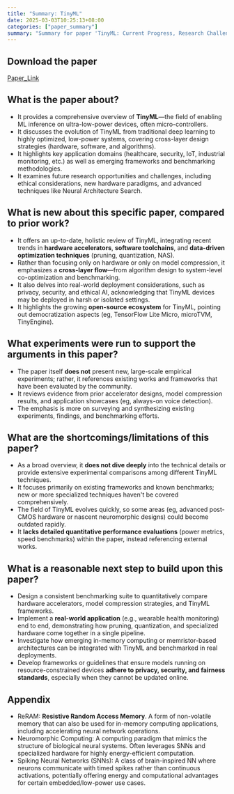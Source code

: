 ```yaml
---
title: "Summary: TinyML"
date: 2025-03-03T10:25:13+08:00
categories: ["paper_summary"]
summary: "Summary for paper 'TinyML: Current Progress, Research Challenges, and Future Roadmap'"
---
```


## Download the paper

[Paper_Link](https://ieeexplore.ieee.org/document/9586232)

## What is the paper about?

- It provides a comprehensive overview of **TinyML**—the field of enabling ML inference on ultra-low-power devices, often micro-controllers.
- It discusses the evolution of TinyML from traditional deep learning to highly optimized, low-power systems, covering cross-layer design strategies (hardware, software, and algorithms).
- It highlights key application domains (healthcare, security, IoT, industrial monitoring, etc.) as well as emerging frameworks and benchmarking methodologies.
- It examines future research opportunities and challenges, including ethical considerations, new hardware paradigms, and advanced techniques like Neural Architecture Search.

## What is new about this specific paper, compared to prior work?

- It offers an up-to-date, holistic review of TinyML, integrating recent trends in **hardware accelerators**, **software toolchains**, and **data-driven optimization techniques** (pruning, quantization, NAS).
- Rather than focusing only on hardware or only on model compression, it emphasizes a **cross-layer flow**—from algorithm design to system-level co-optimization and benchmarking.
- It also delves into real-world deployment considerations, such as privacy, security, and ethical AI, acknowledging that TinyML devices may be deployed in harsh or isolated settings.
- It highlights the growing **open-source ecosystem** for TinyML, pointing out democratization aspects (eg, TensorFlow Lite Micro, microTVM, TinyEngine).

## What experiments were run to support the arguments in this paper?

- The paper itself **does not** present new, large-scale empirical experiments; rather, it references existing works and frameworks that have been evaluated by the community.
- It reviews evidence from prior accelerator designs, model compression results, and application showcases (eg, always-on voice detection).
- The emphasis is more on surveying and synthesizing existing experiments, findings, and benchmarking efforts.

## What are the shortcomings/limitations of this paper?

- As a broad overview, it **does not dive deeply** into the technical details or provide extensive experimental comparisons among different TinyML techniques.
- It focuses primarily on existing frameworks and known benchmarks; new or more specialized techniques haven't be covered comprehensively.
- The field of TinyML evolves quickly, so some areas (eg, advanced post-CMOS hardware or nascent neuromorphic designs) could become outdated rapidly.
- It **lacks detailed quantitative performance evaluations** (power metrics, speed benchmarks) within the paper, instead referencing external works.

## What is a reasonable next step to build upon this paper?

- Design a consistent benchmarking suite to quantitatively compare hardware accelerators, model compression strategies, and TinyML frameworks.
- Implement a **real-world application** (e.g., wearable health monitoring) end to end, demonstrating how pruning, quantization, and specialized hardware come together in a single pipeline.
- Investigate how emerging in-memory computing or memristor-based architectures can be integrated with TinyML and benchmarked in real deployments.
- Develop frameworks or guidelines that ensure models running on resource-constrained devices **adhere to privacy, security, and fairness standards**, especially when they cannot be updated online.

## Appendix

- ReRAM: **Resistive Random Access Memory**. A form of non-volatile memory that can also be used for in-memory computing applications, including accelerating neural network operations.
- Neuromorphic Computing: A computing paradigm that mimics the structure of biological neural systems. Often leverages SNNs and specialized hardware for highly energy-efficient computation.
- Spiking Neural Networks (SNNs): A class of brain-inspired NN where neurons communicate with timed spikes rather than continuous activations, potentially offering energy and computational advantages for certain embedded/low-power use cases.
